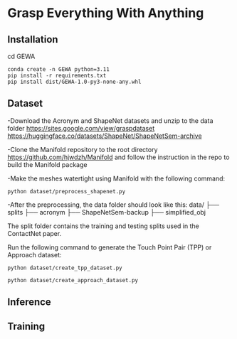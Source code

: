 # Grasp Everything With Anything

## Installation
cd GEWA
```[bash]
conda create -n GEWA python=3.11
pip install -r requirements.txt
pip install dist/GEWA-1.0-py3-none-any.whl
```

## Dataset
-Download the Acronym and ShapeNet datasets and unzip to the data folder
https://sites.google.com/view/graspdataset
https://huggingface.co/datasets/ShapeNet/ShapeNetSem-archive

-Clone the Manifold repository to the root directory https://github.com/hjwdzh/Manifold and follow the instruction in the repo to build the Manifold package

-Make the meshes watertight using Manifold with the following command:
```
python dataset/preprocess_shapenet.py
```
-After the preprocessing, the data folder should look like this:
data/
├── splits
├── acronym
├── ShapeNetSem-backup
├── simplified_obj

The split folder contains the training and testing splits used in the ContactNet paper.

Run the following command to generate the Touch Point Pair (TPP) or Approach dataset:
```
python dataset/create_tpp_dataset.py
```
```
python dataset/create_approach_dataset.py
```

## Inference

## Training
